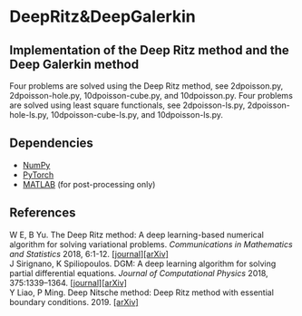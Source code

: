 # DeepRitz&DeepGalerkin

## Implementation of the Deep Ritz method and the Deep Galerkin method

Four problems are solved using the Deep Ritz method, see 2dpoisson.py, 2dpoisson-hole.py, 10dpoisson-cube.py, and 10dpoisson.py. Four problems are solved using least square functionals, see 2dpoisson-ls.py, 2dpoisson-hole-ls.py, 10dpoisson-cube-ls.py, and 10dpoisson-ls.py.

## Dependencies

* [NumPy](https://numpy.org)
* [PyTorch](https://pytorch.org/)
* [MATLAB](https://www.mathworks.com/products/matlab.html) (for post-processing only)

## References

W E, B Yu. The Deep Ritz method: A deep learning-based numerical algorithm for solving variational problems. <em>Communications in Mathematics and Statistics</em> 2018, 6:1-12. [[journal]](https://link.springer.com/article/10.1007/s40304-018-0127-z)[[arXiv]](https://arxiv.org/abs/1710.00211)  
J Sirignano, K Spiliopoulos. DGM: A deep learning algorithm for solving partial differential equations. <em>Journal of Computational Physics</em> 2018, 375:1339–1364. [[journal]](https://www.sciencedirect.com/science/article/pii/S0021999118305527)[[arXiv]](https://arxiv.org/abs/1708.07469)  
Y Liao, P Ming. Deep Nitsche method: Deep Ritz method with essential boundary conditions. 2019. [[arXiv]](https://arxiv.org/abs/1912.01309)